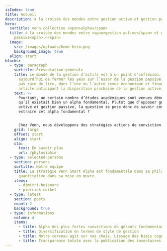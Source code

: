 ```yaml
---
isIndex: true
title: Accueil
description: à la croisée des mondes entre gestion active et gestion passive
hero:
  surtitle: venn collective <span>alpha</span>
  title: à la croisée des mondes entre <span>gestion active</span> et gestion
    passive<span>.</span>
  image:
    src: /images/uploads/home-hero.png
    background_image: true
  align: start
blocks:
  - type: paragraph
    surtitle: Présentation générale
    title: Le monde de la gestion d’actifs est à un point d’inflexion. Difficile
      aujourd’hui de fermer les yeux sur l’essor de la gestion passive. Il n’est
      pas rare de lire, dans l’une ou l’autre revue économique et financière, un
      article anticipant la disparition prochaine de la gestion active…
    text: >-
      Pourtant, un certain nombre d’études académiques sont venues démontrer
      qu’il existait bien un alpha fondamental. Plutôt que d’opposer gestion
      active et gestion passive, la question se pose donc de savoir comment
      extraire cet alpha fondamental ? 


      Chez Venn, nous développons des stratégies actions de conviction construites à partir d’un processus systématique. Pour cela nous exploitons les données publiques de portefeuilles de gérants fondamentaux tels des signaux. Grâce au concept d’intelligence collective, la stratégie Venn Smart Alpha apporte une réponse au dilemme gestion active/gestion passive en se positionnant à la croisée de ces mondes. Unique en Europe, cette approche permet de capitaliser sur le ‘bon sens’ de la gestion active, tout en gommant ses biais intrinsèques. Elle peut être accessible de façon transparente, liquide et à des tarifs plus compétitifs
    grid: large
    offset: start
    align: start
    cta:
      text: En savoir plus
      url: /phylosiphie
  - type: selected-persons
    section: persons
    surtitle: Notre équipe
    title: La stratégie Venn Smart Alpha est fondamentale dans sa philosophie mais
      quantitative dans sa mise en œuvre.
    items:
      - dimitri-boismare
      - pierrick-corbel
  - type: latest
    section: posts
    count: 2
    background: true
  - type: informations
    column: 4
    items:
      - title: Alpha des plus fortes convictions de gérants fondamentaux
      - title: Diversification en termes de style de gestion
      - title: Notre cerveau agit sur nos choix. Lissage des biais cognitifs
      - title: Transparence totale avec la publication des inventaires complets
---
```

